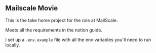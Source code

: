 ## Mailscale Movie

This is the take home project for the role at MailScale.

Meets all the requirements in the notion guide.

I set up a `.env.example` file with all the env variables you'll need to run locally.
